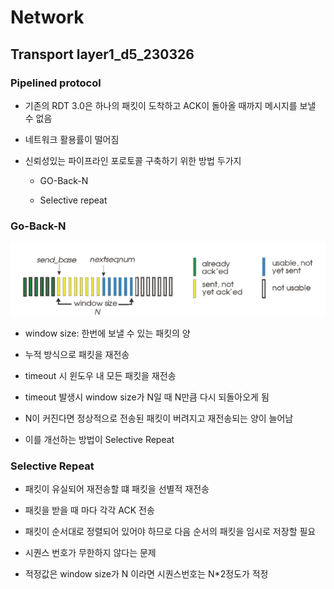 # Network

## Transport layer1_d5_230326

### Pipelined protocol

- 기존의 RDT 3.0은 하나의 패킷이 도착하고 ACK이 돌아올 때까지 메시지를 보낼 수 없음

- 네트워크 활용률이 떨어짐

- 신뢰성있는 파이프라인 포로토콜 구축하기 위한 방법 두가지
  
  - GO-Back-N
  
  - Selective repeat

### Go-Back-N

![](Network_d5_Transport_layer1_assets/2023-03-26-09-59-39-image.png)

- window size:  한번에 보낼 수 있는 패킷의 양

- 누적 방식으로 패킷을 재전송

- timeout 시 윈도우 내 모든 패킷을 재전송

- timeout 발생시 window size가 N일 때 N만큼 다시 되돌아오게 됨

- N이 커진다면 정상적으로 전송된 패킷이 버려지고 재전송되는 양이 늘어남

- 이를 개선하는 방법이 Selective Repeat



### Selective  Repeat

- 패킷이 유실되어 재전송할 떄 패킷을 선별적 재전송

- 패킷을 받을 때 마다 각각 ACK 전송

- 패킷이 순서대로 정렬되어 있어야 하므로 다음 순서의 패킷을 임시로 저장할 필요

- 시퀀스 번호가 무한하지 않다는 문제

- 적정값은 window size가 N 이라면 시퀀스번호는 N*2정도가 적정
